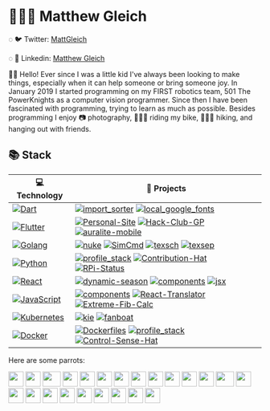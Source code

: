 # 👨🏻‍💻 Matthew Gleich

◌ 🐦 Twitter: [MattGleich](https://twitter.com/MattGleich)

◌ 🔗 Linkedin: [Matthew Gleich](https://www.linkedin.com/in/matthew-gleich/)

👋🏼 Hello! Ever since I was a little kid I've always been looking to make things, especially when it can help someone or bring someone joy. In January 2019 I started programming on my FIRST robotics team, 501 The PowerKnights as a computer vision programmer. Since then I have been fascinated with programming, trying to learn as much as possible. Besides programming I enjoy 📷 photography, 🚵🏼‍♂️ riding my bike, 🚶🏼‍♂️ hiking, and hanging out with friends.

## 📚 Stack

<!-- START OF PROFILE STACK, DO NOT REMOVE -->

| 💻 **Technology**                                                                                                                                                                                       | 🚀 **Projects**                                                                                                                                                                                                                                                                                                                                                                                                                                                                                                                                                                                                                                                                                                                   |
| ------------------------------------------------------------------------------------------------------------------------------------------------------------------------------------------------------- | --------------------------------------------------------------------------------------------------------------------------------------------------------------------------------------------------------------------------------------------------------------------------------------------------------------------------------------------------------------------------------------------------------------------------------------------------------------------------------------------------------------------------------------------------------------------------------------------------------------------------------------------------------------------------------------------------------------------------------- |
| [![Dart](https://img.shields.io/static/v1?label=&message=Dart&color=52C0F2&logo=dart&logoColor=FFFFFF)](https://dart.dev/)                                                                              | [![import_sorter](https://img.shields.io/static/v1?label=import_sorter&message=%20&color=000605&logo=github&logoColor=white&labelColor=000605)](https://github.com/fluttercommunity/import_sorter) [![local_google_fonts](https://img.shields.io/static/v1?label=local_google_fonts&message=%20&color=000605&logo=github&logoColor=white&labelColor=000605)](https://github.com/Matt-Gleich/local_google_fonts)                                                                                                                                                                                                                                                                                                                   |
| [![Flutter](https://img.shields.io/static/v1?label=&message=Flutter&color=52C0F2&logo=flutter&logoColor=FFFFFF)](https://flutter.dev/)                                                                  | [![Personal-Site](https://img.shields.io/static/v1?label=Personal-Site&message=%20&color=000605&logo=github&logoColor=white&labelColor=000605)](https://github.com/Matt-Gleich/Personal-Site) [![Hack-Club-GP](https://img.shields.io/static/v1?label=Hack-Club-GP%20%28WIP%29&message=%20&color=000605&logo=github&logoColor=white&labelColor=000605)](https://github.com/Matt-Gleich/Hack-Club-GP) [![auralite-mobile](https://img.shields.io/static/v1?label=auralite-mobile%20%28WIP%29&message=%20&color=000605&logo=github&logoColor=white&labelColor=000605)](https://github.com/Matt-Gleich/auralite-mobile)                                                                                                              |
| [![Golang](https://img.shields.io/static/v1?label=&message=Golang&color=7FD6EA&logo=go&logoColor=FFFFFF)](https://golang.org/)                                                                          | [![nuke](https://img.shields.io/static/v1?label=nuke&message=%20&color=000605&logo=github&logoColor=white&labelColor=000605)](https://github.com/Matt-Gleich/nuke) [![SimCmd](https://img.shields.io/static/v1?label=SimCmd%20%28WIP%29&message=%20&color=000605&logo=github&logoColor=white&labelColor=000605)](https://github.com/Matt-Gleich/SimCmd) [![texsch](https://img.shields.io/static/v1?label=texsch%20%28WIP%29&message=%20&color=000605&logo=github&logoColor=white&labelColor=000605)](https://github.com/Matt-Gleich/texsch) [![texsep](https://img.shields.io/static/v1?label=texsep%20%28WIP%29&message=%20&color=000605&logo=github&logoColor=white&labelColor=000605)](https://github.com/Matt-Gleich/texsep) |
| [![Python](https://img.shields.io/static/v1?label=&message=Python&color=3C78A9&logo=python&logoColor=FFFFFF)](https://www.python.org/)                                                                  | [![profile_stack](https://img.shields.io/static/v1?label=profile_stack&message=%20&color=000605&logo=github&logoColor=white&labelColor=000605)](https://github.com/Matt-Gleich/profile_stack) [![Contribution-Hat](https://img.shields.io/static/v1?label=Contribution-Hat&message=%20&color=000605&logo=github&logoColor=white&labelColor=000605)](https://github.com/Matt-Gleich/Contribution-Hat) [![RPi-Status](https://img.shields.io/static/v1?label=RPi-Status&message=%20&color=000605&logo=github&logoColor=white&labelColor=000605)](https://github.com/Matt-Gleich/RPi-Status)                                                                                                                                         |
| [![React](https://img.shields.io/static/v1?label=&message=React&color=61DAFB&logo=react&logoColor=FFFFFF)](https://reactjs.org/)                                                                        | [![dynamic-season](https://img.shields.io/static/v1?label=dynamic-season&message=%20&color=000605&logo=github&logoColor=white&labelColor=000605)](https://github.com/Matt-Gleich/dynamic-season) [![components](https://img.shields.io/static/v1?label=components&message=%20&color=000605&logo=github&logoColor=white&labelColor=000605)](https://github.com/Matt-Gleich/components) [![jsx](https://img.shields.io/static/v1?label=jsx&message=%20&color=000605&logo=github&logoColor=white&labelColor=000605)](https://github.com/Matt-Gleich/jsx)                                                                                                                                                                             |
| [![JavaScript](https://img.shields.io/static/v1?label=&message=JavaScript&color=F1E05A&logo=javascript&logoColor=FFFFFF)](https://github.com/Matt-Gleich?tab=repositories&q=&type=&language=javascript) | [![components](https://img.shields.io/static/v1?label=components&message=%20&color=000605&logo=github&logoColor=white&labelColor=000605)](https://github.com/Matt-Gleich/components) [![React-Translator](https://img.shields.io/static/v1?label=React-Translator&message=%20&color=000605&logo=github&logoColor=white&labelColor=000605)](https://github.com/Matt-Gleich/React-Translator) [![Extreme-Fib-Calc](https://img.shields.io/static/v1?label=Extreme-Fib-Calc&message=%20&color=000605&logo=github&logoColor=white&labelColor=000605)](https://github.com/Matt-Gleich/Extreme-Fib-Calc)                                                                                                                                |
| [![Kubernetes](https://img.shields.io/static/v1?label=&message=Kubernetes&color=3D6DE6&logo=kubernetes&logoColor=FFFFFF)](https://kubernetes.io/)                                                       | [![kie](https://img.shields.io/static/v1?label=kie&message=%20&color=000605&logo=github&logoColor=white&labelColor=000605)](https://github.com/Matt-Gleich/kie) [![fanboat](https://img.shields.io/static/v1?label=fanboat%20%28WIP%29&message=%20&color=000605&logo=github&logoColor=white&labelColor=000605)](https://github.com/Matt-Gleich/fanboat)                                                                                                                                                                                                                                                                                                                                                                           |
| [![Docker](https://img.shields.io/static/v1?label=&message=Docker&color=4FA1EF&logo=docker&logoColor=FFFFFF)](https://www.docker.com/)                                                                  | [![Dockerfiles](https://img.shields.io/static/v1?label=Dockerfiles&message=%20&color=000605&logo=github&logoColor=white&labelColor=000605)](https://github.com/Matt-Gleich/Dockerfiles) [![profile_stack](https://img.shields.io/static/v1?label=profile_stack&message=%20&color=000605&logo=github&logoColor=white&labelColor=000605)](https://github.com/Matt-Gleich/profile_stack) [![Control-Sense-Hat](https://img.shields.io/static/v1?label=Control-Sense-Hat&message=%20&color=000605&logo=github&logoColor=white&labelColor=000605)](https://github.com/Matt-Gleich/Control-Sense-Hat)                                                                                                                                   |

<!-- END OF PROFILE STACK, DO NOT REMOVE -->

Here are some parrots:

<div>
    <img src="https://cultofthepartyparrot.com/parrots/hd/githubparrot.gif" width="30" height="30"/>
    <img src="https://cultofthepartyparrot.com/parrots/hd/darkmodeparrot.gif" width="30" height="30"/>
    <img src="https://cultofthepartyparrot.com/parrots/asyncparrot.gif" width="36" height="30"/>
    <img src="https://cultofthepartyparrot.com/parrots/exceptionallyfastparrot.gif" width="30" height="30"/>
    <img src="https://cultofthepartyparrot.com/parrots/hd/60fpsparrot.gif" width="30" height="30"/>
    <img src="https://cultofthepartyparrot.com/parrots/hd/jumpingparrot.gif" width="30" height="30"/>
    <img src="https://cultofthepartyparrot.com/parrots/hd/opensourceparrot.gif" width="30" height="30"/>
    <img src="https://cultofthepartyparrot.com/parrots/hd/opensourceparrot.gif" width="30" height="30"/>
    <img src="https://cultofthepartyparrot.com/parrots/hd/opensourceparrot.gif" width="30" height="30"/>
    <!--  -->
    <img src="https://cultofthepartyparrot.com/parrots/hd/hypnoparrotlight.gif" width="30" height="30"/>
    <img src="https://cultofthepartyparrot.com/parrots/hd/shortparrot.gif" width="30" height="30"/>
    <img src="https://cultofthepartyparrot.com/parrots/databaseparrot.gif" width="30" height="30"/>
    <img src="https://cultofthepartyparrot.com/parrots/fixparrot.gif" width="36" height="30"/>
    <img src="https://cultofthepartyparrot.com/parrots/hd/laptop_parrot.gif" width="30" height="30"/>
    <img src="https://cultofthepartyparrot.com/parrots/hd/spinningparrot.gif" width="30" height="30"/>
    <img src="https://cultofthepartyparrot.com/parrots/hd/horizontalparrot.gif" width="30" height="30"/>
    <img src="https://cultofthepartyparrot.com/parrots/hd/levitationparrot.gif" width="30" height="30"/>
    <img src="https://cultofthepartyparrot.com/parrots/hd/meldparrot.gif" width="30" height="30"/>
    <img src="https://cultofthepartyparrot.com/parrots/slomoparrot.gif" width="30" height="30"/>
    <img src="https://cultofthepartyparrot.com/parrots/hd/moonwalkingparrot.gif" width="30" height="30"/>
    <img src="https://cultofthepartyparrot.com/parrots/hd/stableparrot.gif" width="30" height="30"/>
    <img src="https://cultofthepartyparrot.com/parrots/hd/scienceparrot.gif" width="30" height="30"/>
    <img src="https://cultofthepartyparrot.com/parrots/hd/sushiparrot.gif" width="30" height="30"/>
</div>
